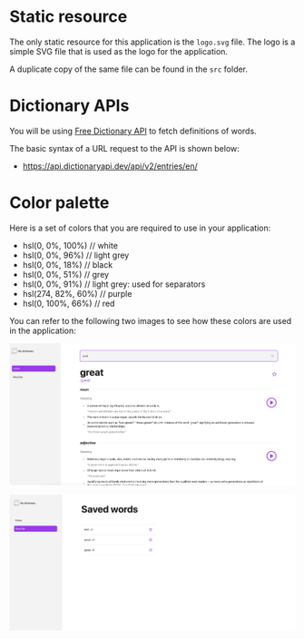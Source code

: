 # Static resource

The only static resource for this application is the `logo.svg` file. The logo is a simple SVG file that is used as the logo for the application.

A duplicate copy of the same file can be found in the `src` folder.

# Dictionary APIs

You will be using [Free Dictionary API](https://dictionaryapi.dev/) to fetch definitions of words.

The basic syntax of a URL request to the API is shown below:

- https://api.dictionaryapi.dev/api/v2/entries/en/<word>

# Color palette

Here is a set of colors that you are required to use in your application:

- hsl(0, 0%, 100%) // white
- hsl(0, 0%, 96%) // light grey
- hsl(0, 0%, 18%) // black
- hsl(0, 0%, 51%) // grey
- hsl(0, 0%, 91%) // light grey: used for separators
- hsl(274, 82%, 60%) // purple
- hsl(0, 100%, 66%) // red

You can refer to the following two images to see how these colors are used in the application:

![Color palette](./design/home.png)

![Color palette](./design/word-list.png)
